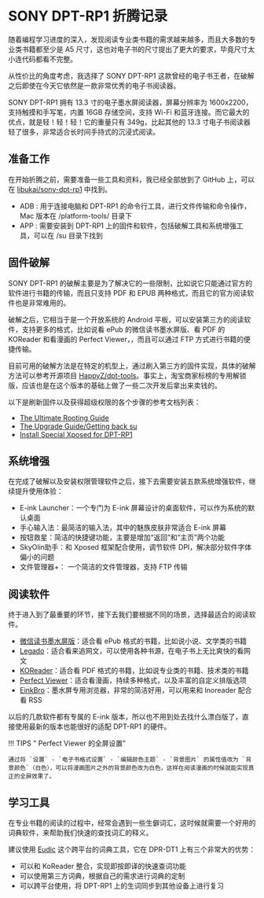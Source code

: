 # SONY DPT-RP1 折腾记录

随着编程学习进度的深入，发现阅读专业类书籍的需求越来越多，而且大多数的专业类书籍都至少是 A5 尺寸，这也对电子书的尺寸提出了更大的要求，毕竟尺寸太小连代码都看不完整。

从性价比的角度考虑，我选择了 SONY DPT-RP1 这款曾经的电子书王者，在破解之后即使在今天它依然是一款非常优秀的电子书阅读器。

SONY DPT-RP1 拥有 13.3 寸的电子墨水屏阅读器，屏幕分辨率为 1600x2200，支持触摸和手写笔，内置 16GB 存储空间，支持 Wi-Fi 和蓝牙连接。而它最大的优点，就是轻！轻！轻！它的重量只有 349g，比起其他的 13.3 寸电子书阅读器轻了很多，非常适合长时间手持式的沉浸式阅读。

## 准备工作

在开始折腾之前，需要准备一些工具和资料，我已经全部放到了 GitHub 上，可以在 [libukai/sony-dpt-rp1](https://github.com/libukai/sony-dpt-rp1) 中找到。

- ADB : 用于连接电脑和 DPT-RP1 的命令行工具，进行文件传输和命令操作， Mac 版本在 /platform-tools/ 目录下
- APP : 需要安装到 DPT-RP1 上的固件和软件，包括破解工具和系统增强工具，可以在 /su 目录下找到

## 固件破解

SONY DPT-RP1 的破解主要是为了解决它的一些限制，比如说它只能通过官方的软件进行书籍的传输，而且只支持 PDF 和 EPUB 两种格式，而且它的官方阅读软件也是非常难用的。

破解之后，它相当于是一个开放系统的 Android 平板，可以安装第三方的阅读软件，支持更多的格式，比如说看 ePub 的微信读书墨水屏版、看 PDF 的 KOReader 和看漫画的 Perfect Viewer，，而且可以通过 FTP 方式进行书籍的便捷传输。

目前可用的破解方法是在特定的机型上，通过刷入第三方的固件实现，具体的破解方法可以参考开源项目 [HappyZ/dpt-tools](https://github.com/HappyZ/dpt-tools)。事实上，淘宝商家标榜的专用解锁版，应该也是在这个版本的基础上做了一些二次开发后拿出来卖钱的。

以下是刷新固件以及获得超级权限的各个步骤的参考文档列表：

* [The Ultimate Rooting Guide](https://github.com/HappyZ/dpt-tools/wiki/The-Ultimate-Rooting-Guide)
* [The Upgrade Guide/Getting back su](https://github.com/HappyZ/dpt-tools/wiki/The-Upgrade-Guide#getting-back-su)
* [Install Special Xposed for DPT-RP1](https://github.com/HappyZ/dpt-tools/issues/191)

## 系统增强

在完成了破解以及安装权限管理软件之后，接下去需要安装五款系统增强软件，继续提升使用体验：

* E-ink Launcher：一个专门为 E-ink 屏幕设计的桌面软件，可以作为系统的默认桌面
* 手心输入法：最简洁的输入法，其中的魅族皮肤非常适合 E-ink 屏幕
* 按钮救星：简洁的快捷键功能，主要是增加“返回”和“主页”两个功能
* SkyOlin助手：和 Xposed 框架配合使用，调节软件 DPI，解决部分软件字体偏小的问题
* 文件管理器+： 一个简洁的文件管理器，支持 FTP 传输

## 阅读软件

终于进入到了最重要的环节，接下去我们要根据不同的场景，选择最适合的阅读软件。

* [微信读书墨水屏版](https://ink.qq.com/)：适合看 ePub 格式的书籍，比如说小说、文学类的书籍
* [Legado](https://github.com/gedoor/legado)：适合看来追网文，可以使用各种书源，在电子书上无比爽快的看网文
* [KOReader](https://koreader.rocks/)：适合看 PDF 格式的书籍，比如说专业类的书籍、技术类的书籍
* [Perfect Viewer](https://perfect-viewer.en.uptodown.com/android)：适合看漫画，持续多种格式，以及丰富的自定义排版选项
* [EinkBro](https://github.com/plateaukao/einkbro)：墨水屏专用浏览器，非常的简洁好用，可以用来和 Inoreader 配合看 RSS

以后的几款软件都有专属的 E-ink 版本，所以也不用到处去找什么漂白版了，直接使用最新的版本也能很好的适配 DPT-RP1  的硬件。

!!! TIPS " Perfect Viewer 的全屏设置"

    通过将 `设置` - `电子书格式设置` - `编辑颜色主题` - `背景图片` 的属性值改为 `背景颜色`（白色），可以将漫画图片之外的背景颜色改为白色，这样在阅读漫画的时候就能实现真正的全屏效果了。

## 学习工具

在专业书籍的阅读的过程中，经常会遇到一些生僻词汇，这时候就需要一个好用的词典软件，来帮助我们快速的查找词汇的释义。

建议使用 [Eudic](https://www.eudic.net/v4/en/app/eudic) 这个跨平台的词典工具，它在 DPR-DT1 上有三个非常大的优势：

* 可以和 KoReader 整合，实现即按即译的快速查词功能
* 可以使用第三方词典，根据自己的需求进行词典的定制
* 可以跨平台使用，将 DPT-RP1 上的生词同步到其他设备上进行复习
